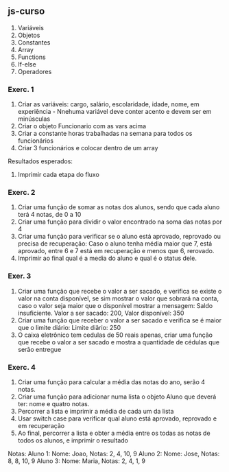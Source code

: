 js-curso
-----
1. Variáveis
2. Objetos
3. Constantes
4. Array
5. Functions
6. If-else
7. Operadores

### Exerc. 1
1. Criar as variáveis: cargo, salário, escolaridade, idade, nome, em experiência - Nnehuma variável deve conter acento e devem ser em minúsculas
2. Criar o objeto Funcionario com as vars acima
3. Criar a constante horas trabalhadas na semana para todos os funcionários
4. Criar 3 funcionários e colocar dentro de um array

Resultados esperados:
1. Imprimir cada etapa do fluxo

### Exerc. 2
1. Criar uma função de somar as notas dos alunos, sendo que cada aluno terá 4 notas, de 0 a 10
2. Criar uma função para dividir o valor encontrado na soma das notas por 4
3. Criar uma função para verificar se o aluno está aprovado, reprovado ou precisa de recuperação: Caso o aluno tenha média maior que 7, está aprovado, entre 6 e 7 está em recuperação e menos que 6, rerovado.
4. Imprimir ao final qual é a media do aluno e qual é o status dele.

### Exer. 3
1. Criar uma função que recebe o valor a ser sacado, e verifica se existe o valor na conta disponível, se sim mostrar o valor que sobrará na conta, caso o valor seja maior que o disponível mostrar a mensagem: Saldo insuficiente. Valor a ser sacado: 200, Valor disponível: 350
2. Criar uma função que receber o valor a ser sacado e verifica se é maior que o limite diário: Limite diãrio: 250
3. O caixa eletrônico tem cedulas de 50 reais apenas, criar uma função que recebe o valor a ser sacado e mostra a quantidade de cédulas que serão entregue

### Exerc. 4
1. Criar uma função para calcular a média das notas do ano, serão 4 notas.
2. Criar uma função para adicionar numa lista o objeto Aluno que deverá ter: nome e quatro notas.
3. Percorrer a lista e imprimir a média de cada um da lista
4. Usar switch case para verificar qual aluno está aprovado, reprovado e em recuperação
5. Ao final, percorrer a lista e obter a média entre os todas as notas de todos os alunos, e imprimir o resultado

Notas: 
Aluno 1: Nome: Joao, Notas: 2, 4, 10, 9
Aluno 2: Nome: Jose, Notas: 8, 8, 10, 9
Aluno 3: Nome: Maria, Notas: 2, 4, 1, 9
